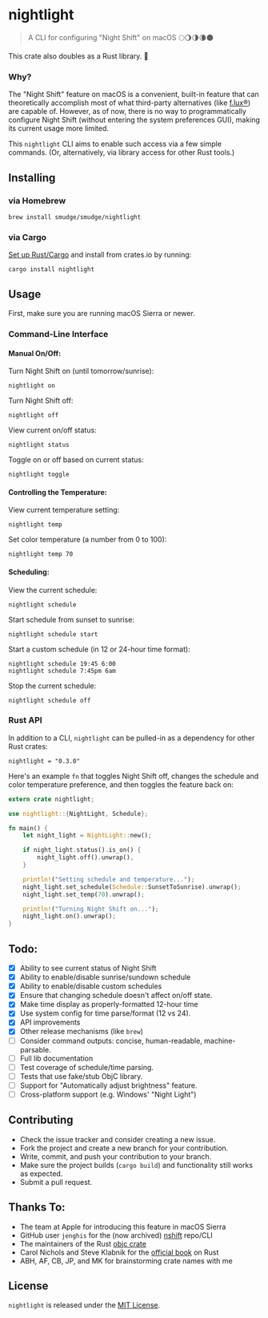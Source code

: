 # nightlight

> A CLI for configuring "Night Shift" on macOS 🌕🌖🌗🌘🌑

This crate also doubles as a Rust library. 🦀

### Why?

The "Night Shift" feature on macOS is a convenient, built-in feature
that can theoretically accomplish most of what third-party alternatives
(like [f.lux®](https://justgetflux.com/)) are capable of. However, as
of now, there is no way to programmatically configure Night Shift (without
entering the system preferences GUI), making its current usage more limited.

This `nightlight` CLI aims to enable such access via a few simple commands.
(Or, alternatively, via library access for other Rust tools.)

## Installing

### via Homebrew

```
brew install smudge/smudge/nightlight
```

### via Cargo

[Set up Rust/Cargo](https://doc.rust-lang.org/book/ch01-01-installation.html)
and install from crates.io by running:

```
cargo install nightlight
```

## Usage

First, make sure you are running macOS Sierra or newer.

### Command-Line Interface

#### Manual On/Off:

Turn Night Shift on (until tomorrow/sunrise):

```
nightlight on
```

Turn Night Shift off:

```
nightlight off
```

View current on/off status:

```
nightlight status
```

Toggle on or off based on current status:

```
nightlight toggle
```

#### Controlling the Temperature:

View current temperature setting:

```
nightlight temp
```

Set color temperature (a number from 0 to 100):

```
nightlight temp 70
```

#### Scheduling:

View the current schedule:

```
nightlight schedule
```

Start schedule from sunset to sunrise:

```
nightlight schedule start
```

Start a custom schedule (in 12 or 24-hour time format):

```
nightlight schedule 19:45 6:00
nightlight schedule 7:45pm 6am
```

Stop the current schedule:

```
nightlight schedule off
```

### Rust API

In addition to a CLI, `nightlight` can be pulled-in as a dependency for other Rust crates:

```
nightlight = "0.3.0"
```

Here's an example `fn` that toggles Night Shift off,
changes the schedule and color temperature preference,
and then toggles the feature back on:

```rust
extern crate nightlight;

use nightlight::{NightLight, Schedule};

fn main() {
    let night_light = NightLight::new();

    if night_light.status().is_on() {
        night_light.off().unwrap(),
    }

    println!("Setting schedule and temperature...");
    night_light.set_schedule(Schedule::SunsetToSunrise).unwrap();
    night_light.set_temp(70).unwrap();

    println!("Turning Night Shift on...");
    night_light.on().unwrap();
}
```

## Todo:

- [X] Ability to see current status of Night Shift
- [X] Ability to enable/disable sunrise/sundown schedule
- [X] Ability to enable/disable custom schedules
- [X] Ensure that changing schedule doesn't affect on/off state.
- [X] Make time display as properly-formatted 12-hour time
- [X] Use system config for time parse/format (12 vs 24).
- [X] API improvements
- [X] Other release mechanisms (like `brew`)
- [ ] Consider command outputs: concise, human-readable, machine-parsable.
- [ ] Full lib documentation
- [ ] Test coverage of schedule/time parsing.
- [ ] Tests that use fake/stub ObjC library.
- [ ] Support for "Automatically adjust brightness" feature.
- [ ] Cross-platform support (e.g. Windows' "Night Light")

## Contributing

* Check the issue tracker and consider creating a new issue.
* Fork the project and create a new branch for your contribution.
* Write, commit, and push your contribution to your branch.
* Make sure the project builds (`cargo build`) and functionality still works as expected.
* Submit a pull request.

## Thanks To:

* The team at Apple for introducing this feature in macOS Sierra
* GitHub user `jenghis` for the (now archived) [nshift](https://github.com/jenghis/nshift) repo/CLI
* The maintainers of the Rust [objc crate](https://github.com/SSheldon/rust-objc)
* Carol Nichols and Steve Klabnik for the [official book](https://doc.rust-lang.org/book/) on Rust
* ABH, AF, CB, JP, and MK for brainstorming crate names with me

## License

`nightlight` is released under the [MIT License](LICENSE).
